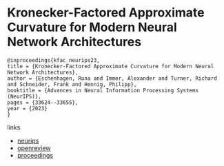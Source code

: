 # Kronecker-Factored Approximate Curvature for Modern Neural Network Architectures

```
@inproceedings{kfac_neurips23,
title = {Kronecker-Factored Approximate Curvature for Modern Neural Network Architectures},
author = {Eschenhagen, Runa and Immer, Alexander and Turner, Richard and Schneider, Frank and Hennig, Philipp},
booktitle = {Advances in Neural Information Processing Systems (NeurIPS)},
pages = {33624--33655},
year = {2023}
}
```

links
- [neurips](https://nips.cc/Conferences/2023/Schedule?showEvent=72284)
- [openreview](https://openreview.net/forum?id=Ex3oJEKS53)
- [proceedings](https://papers.nips.cc//paper_files/paper/2023/hash/6a6679e3d5b9f7d5f09cdb79a5fc3fd8-Abstract-Conference.html)
